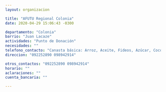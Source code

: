 ```yaml
---
layout: organizacion

title: "AFUTU Regional Colonia"
date: 2020-04-29 15:06:43 -0300

departamento: "Colonia"
barrio: "Juan Lacaze"
actividades: "Punto de Donación"
necesidades: ""
telefono_contacto: "Canasta básica: Arroz, Aceite, Fideos, Azúcar, Cocoa, Salsa de Tomates, Harina, Grasa, Ph, Hipoclorito, Jabón neutro o antibacterial."
direccion: "092252890 098942914"

otros_contactos: "092252890 098942914"
horario: ""
aclaraciones: ""
cuenta_bancaria: ""

---
```

